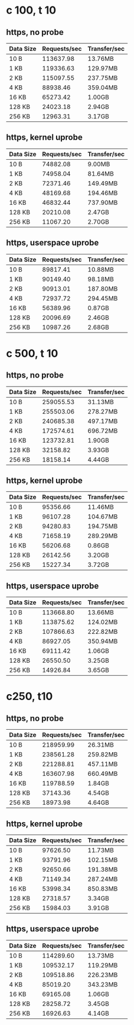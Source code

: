 # c 100, t 10
## https, no probe
| Data Size | Requests/sec | Transfer/sec |
|-----------|--------------|--------------|
|10 B       |113637.98     |13.76MB       |
|1 KB       |119336.63     |129.97MB      |
|2 KB       |115097.55     |237.75MB      |
|4 KB       |88938.46      |359.04MB      |
|16 KB      |65273.42      |1.00GB        |
|128 KB     |24023.18      |2.94GB        |
|256 KB     |12963.31      |3.17GB        |
## https, kernel uprobe
| Data Size | Requests/sec | Transfer/sec |
|-----------|--------------|--------------|
|10 B       |74882.08      |9.00MB        |
|1 KB       |74958.04      |81.64MB       |
|2 KB       |72371.46      |149.49MB      |
|4 KB       |48169.68      |194.46MB      |
|16 KB      |46832.44      |737.90MB      |
|128 KB     |20210.08      |2.47GB        |
|256 KB     |11067.20      |2.70GB        |
## https, userspace uprobe
| Data Size | Requests/sec | Transfer/sec |
|-----------|--------------|--------------|
|10 B       |89817.41      |10.88MB       |
|1 KB       |90149.40      |98.18MB       |
|2 KB       |90913.01      |187.80MB      |
|4 KB       |72937.72      |294.45MB      |
|16 KB      |56389.96      |0.87GB        |
|128 KB     |20096.69      |2.46GB        |
|256 KB     |10987.26      |2.68GB        |

# c 500, t 10
## https, no probe
| Data Size | Requests/sec | Transfer/sec |
|-----------|--------------|--------------|
|10 B       |259055.53     |31.13MB       |
|1 KB       |255503.06     |278.27MB      |
|2 KB       |240685.38     |497.17MB      |
|4 KB       |172574.61     |696.72MB      |
|16 KB      |123732.81     |1.90GB        |
|128 KB     |32158.82      |3.93GB        |
|256 KB     |18158.14      |4.44GB        |
## https, kernel uprobe
| Data Size | Requests/sec | Transfer/sec |
|-----------|--------------|--------------|
|10 B       |95356.66      |11.46MB       |
|1 KB       |96107.28      |104.67MB      |
|2 KB       |94280.83      |194.75MB      |
|4 KB       |71658.19      |289.29MB      |
|16 KB      |56206.68      |0.86GB        |
|128 KB     |26142.56      |3.20GB        |
|256 KB     |15227.34      |3.72GB        |
## https, userspace uprobe
| Data Size | Requests/sec | Transfer/sec |
|-----------|--------------|--------------|
|10 B       |113668.80     |13.66MB       |
|1 KB       |113875.62     |124.02MB      |
|2 KB       |107866.63     |222.82MB      |
|4 KB       |86927.05      |350.94MB      |
|16 KB      |69111.42      |1.06GB        |
|128 KB     |26550.50      |3.25GB        |
|256 KB     |14926.84      |3.65GB        |

# c250, t10
## https, no probe
| Data Size | Requests/sec | Transfer/sec |
|-----------|--------------|--------------|
|10 B       |218959.99     |26.31MB       |
|1 KB       |238561.28     |259.82MB      |
|2 KB       |221288.81     |457.11MB      |
|4 KB       |163607.98     |660.49MB      |
|16 KB      |119788.59     |1.84GB        |
|128 KB     |37143.36      |4.54GB        |
|256 KB     |18973.98      |4.64GB        |
## https, kernel uprobe
| Data Size | Requests/sec | Transfer/sec |
|-----------|--------------|--------------|
|10 B       |97626.50      |11.73MB       |
|1 KB       |93791.96      |102.15MB      |
|2 KB       |92650.66      |191.38MB      |
|4 KB       |71149.34      |287.24MB      |
|16 KB      |53998.34      |850.83MB      |
|128 KB     |27318.57      |3.34GB        |
|256 KB     |15984.03      |3.91GB        |
## https, userspace uprobe
| Data Size | Requests/sec | Transfer/sec |
|-----------|--------------|--------------|
|10 B       |114289.60     |13.73MB       |
|1 KB       |109532.17     |119.29MB      |
|2 KB       |109518.86     |226.23MB      |
|4 KB       |85019.20      |343.23MB      |
|16 KB      |69165.08      |1.06GB        |
|128 KB     |28258.72      |3.45GB        |
|256 KB     |16926.63      |4.14GB        |
